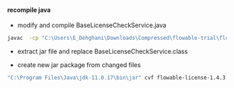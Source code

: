 ####  recompile java 

- modify and compile BaseLicenseCheckService.java 
 ```bash
 javac  -cp "C:\Users\E_Dehghani\Downloads\Compressed\flowable-trial\flowable\tomcat\webapps\flowable-design\WEB-INF\lib\flowable-license-1.4.3.jar;C:\Users\E_Dehghani\Downloads\Compressed\flowable-trial\flowable\tomcat\webapps\flowable-design\WEB-INF\lib\flowable-engine-common-api-6.8.0.14.jar;C:\Users\E_Dehghani\Downloads\Compressed\flowable-trial\flowable\tomcat\webapps\flowable-design\WEB-INF\lib\slf4j-api-1.7.36.jar;C:\Users\E_Dehghani\Downloads\Compressed\flowable-trial\flowable\tomcat\webapps\flowable-design\WEB-INF\lib\spring-core-5.3.24.jar" BaseLicenseCheckService.java
```

- extract jar file and replace BaseLicenseCheckService.class

- create new jar package from changed files
 ```bash
"C:\Program Files\Java\jdk-11.0.17\bin\jar" cvf flowable-license-1.4.3.jar 
```
  